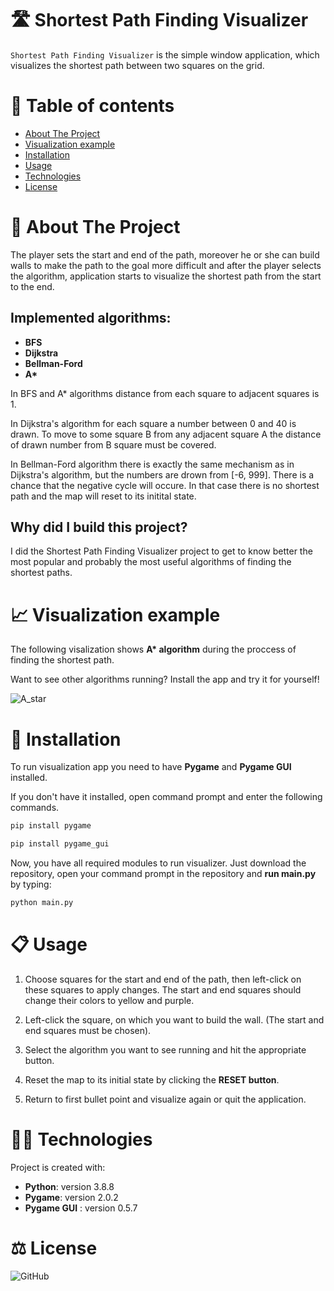# 🛣️ Shortest Path Finding Visualizer

`Shortest Path Finding Visualizer` is the simple window application, which visualizes the shortest path between two squares on the grid.

# 📜 Table of contents
* [About The Project](#about-the-project)
* [Visualization example](#visualization)
* [Installation](#installation)
* [Usage](#usage)
* [Technologies](#technologies)
* [License](#license)


<h1 id="about-the-project"> 📘 About The Project </h1>
The player sets the start and end of the path, moreover he or she can build walls to make the path to the goal more difficult and after the player selects the algorithm, application starts to visualize the shortest path from the start to the end.

## Implemented algorithms:
- <strong>BFS
- Dijkstra
- Bellman-Ford
- A*</strong>

In BFS and A* algorithms distance from each square to adjacent squares is 1.

<p> In Dijkstra's algorithm for each square a number between 0 and 40 is drawn. To move to some square B from any adjacent square A the distance of drawn number from B square must be covered.</p>

<p> In Bellman-Ford algorithm there is exactly the same mechanism as in Dijkstra's algorithm, but the numbers are drown from [-6, 999].
There is a chance that the negative cycle will occure. In that case there is no shortest path and the map will reset to its initital state. </p>

## Why did I build this project?
I did the Shortest Path Finding Visualizer project to get to know better the most popular and probably the most useful algorithms of finding the shortest paths.

<h1 id="visualization"> 📈 Visualization example </h1>
The following visalization shows <strong>A* algorithm</strong> during the proccess of finding the shortest path.
<p>Want to see other algorithms running? Install the app and try it for yourself!</p>

![A_star](https://user-images.githubusercontent.com/67509491/136714105-2d5445c6-c317-430d-a419-0c0081261867.gif)


<h1 id="installation"> 🔧 Installation </h1>
To run visualization app you need to have <strong>Pygame</strong> and <strong>Pygame GUI</strong> installed.

<p>If you don't have it installed, open command prompt and enter the following commands.</p>

```bash
pip install pygame
```

```bash
pip install pygame_gui
```

<p>Now, you have all required modules to run visualizer. Just download the repository, open your command prompt in the repository and <strong>run main.py</strong> by typing:</p>

```bash
python main.py
```

<h1 id="usage"> 📋 Usage </h1>

1. Choose squares for the start and end of the path, then left-click on these squares to apply changes. The start and end squares should change their colors to yellow and purple.

2.  Left-click the square, on which you want to build the wall. (The start and end squares must be chosen).

3. Select the algorithm you want to see running and hit the appropriate button.

4. Reset the map to its initial state by clicking the <strong>RESET button</strong>.

5. Return to first bullet point and visualize again or quit the application.


<h1 id="technologies"> 👨‍💻 Technologies </h1>

Project is created with:
- **Python**: version 3.8.8
- **Pygame**: version 2.0.2
- **Pygame GUI** : version 0.5.7

<h1 id ="license"> ⚖️ License </h1>

![GitHub](https://img.shields.io/github/license/CN-28/Shortest-Path-Finding-Visualizer)
